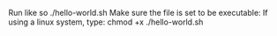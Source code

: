 Run like so ./hello-world.sh
Make sure the file is set to be executable:
	If using a linux system, type:
		chmod +x ./hello-world.sh 		
